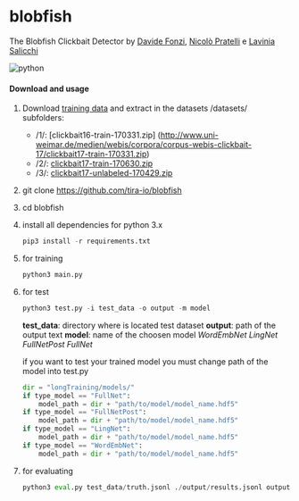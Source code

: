 # blobfish

The Blobfish Clickbait Detector by [Davide Fonzi](https://www.linkedin.com/in/davide-fonzi/), [Nicolò Pratelli](https://www.linkedin.com/in/pratelli-1991/) e [Lavinia Salicchi](https://www.researchgate.net/profile/Lavinia_Salicchi)

![python](https://img.shields.io/badge/python%20tested-3.6.7-blue.svg)

#### Download and usage

1. Download [training data](https://www.clickbait-challenge.org/#data) and extract in the datasets  /datasets/ subfolders:
	* /1/: [clickbait16-train-170331.zip] (http://www.uni-weimar.de/medien/webis/corpora/corpus-webis-clickbait-17/clickbait17-train-170331.zip)
	* /2/: [clickbait17-train-170630.zip](http://www.uni-weimar.de/medien/webis/corpora/corpus-webis-clickbait-17/clickbait17-train-170630.zip)
	* /3/: [clickbait17-unlabeled-170429.zip](http://www.uni-weimar.de/medien/webis/corpora/corpus-webis-clickbait-17/clickbait17-unlabeled-170429.zip)
2. git clone https://github.com/tira-io/blobfish

3. cd blobfish

4. install all dependencies for python 3.x
   ```python
   pip3 install -r requirements.txt
   ```


5. for training

   ```python
   python3 main.py
   ```

6. for test
   ```python
   python3 test.py -i test_data -o output -m model
   ```
   **test_data**: directory where is located test dataset
   **output**: path of the output text
   **model**: name of the choosen model
   		*WordEmbNet*
   		*LingNet*
   		*FullNetPost*
   		*FullNet*

   if you want to test your trained model you must change path of the model into test.py
    ```python
    dir = "longTraining/models/"
    if type_model == "FullNet":
	 	model_path = dir + "path/to/model/model_name.hdf5"
    if type_model == "FullNetPost":
    	model_path = dir + "path/to/model/model_name.hdf5"
    if type_model == "LingNet":
    	model_path = dir + "path/to/model/model_name.hdf5"
    if type_model == "WordEmbNet":
    	model_path = dir + "path/to/model/model_name.hdf5"
    ```


7. for evaluating
   ```python
   python3 eval.py test_data/truth.jsonl ./output/results.jsonl output.prototext
   ```



